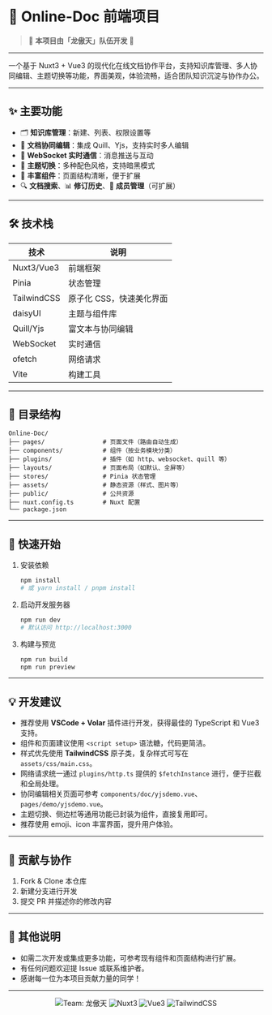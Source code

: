 # 🚀 Online-Doc 前端项目

> 🌟 **本项目由「龙傲天」队伍开发** 🌟

---

一个基于 Nuxt3 + Vue3 的现代化在线文档协作平台，支持知识库管理、多人协同编辑、主题切换等功能，界面美观，体验流畅，适合团队知识沉淀与协作办公。

---

## ✨ 主要功能

- 🗂️ **知识库管理**：新建、列表、权限设置等
- 📝 **文档协同编辑**：集成 Quill、Yjs，支持实时多人编辑
- 💬 **WebSocket 实时通信**：消息推送与互动
- 🌈 **主题切换**：多种配色风格，支持暗黑模式
- 🧩 **丰富组件**：页面结构清晰，便于扩展
- 🔍 **文档搜索**、📊 **修订历史**、👥 **成员管理**（可扩展）

---

## 🛠️ 技术栈

| 技术         | 说明                       |
| ------------ | -------------------------- |
| Nuxt3/Vue3   | 前端框架                   |
| Pinia        | 状态管理                   |
| TailwindCSS  | 原子化 CSS，快速美化界面   |
| daisyUI      | 主题与组件库               |
| Quill/Yjs    | 富文本与协同编辑           |
| WebSocket    | 实时通信                   |
| ofetch       | 网络请求                   |
| Vite         | 构建工具                   |

---

## 📁 目录结构

```
Online-Doc/
├── pages/                # 页面文件（路由自动生成）
├── components/           # 组件（按业务模块分类）
├── plugins/              # 插件（如 http、websocket、quill 等）
├── layouts/              # 页面布局（如默认、全屏等）
├── stores/               # Pinia 状态管理
├── assets/               # 静态资源（样式、图片等）
├── public/               # 公共资源
├── nuxt.config.ts        # Nuxt 配置
└── package.json
```

---

## 🚦 快速开始

1. 安装依赖

   ```bash
   npm install
   # 或 yarn install / pnpm install
   ```

2. 启动开发服务器

   ```bash
   npm run dev
   # 默认访问 http://localhost:3000
   ```

3. 构建与预览

   ```bash
   npm run build
   npm run preview
   ```

---

## 💡 开发建议

- 推荐使用 **VSCode + Volar** 插件进行开发，获得最佳的 TypeScript 和 Vue3 支持。
- 组件和页面建议使用 `<script setup>` 语法糖，代码更简洁。
- 样式优先使用 **TailwindCSS** 原子类，复杂样式可写在 `assets/css/main.css`。
- 网络请求统一通过 `plugins/http.ts` 提供的 `$fetchInstance` 进行，便于拦截和全局处理。
- 协同编辑相关页面可参考 `components/doc/yjsdemo.vue`、`pages/demo/yjsdemo.vue`。
- 主题切换、侧边栏等通用功能已封装为组件，直接复用即可。
- 推荐使用 emoji、icon 丰富界面，提升用户体验。

---

## 🤝 贡献与协作

1. Fork & Clone 本仓库
2. 新建分支进行开发
3. 提交 PR 并描述你的修改内容

---

## 📢 其他说明

- 如需二次开发或集成更多功能，可参考现有组件和页面结构进行扩展。
- 有任何问题欢迎提 Issue 或联系维护者。
- 感谢每一位为本项目贡献力量的同学！

---

<p align="center">
  <img src="https://img.shields.io/badge/Team-龙傲天-blueviolet?style=for-the-badge" alt="Team: 龙傲天" />
  <img src="https://img.shields.io/badge/Nuxt-3.x-brightgreen?style=for-the-badge&logo=nuxt.js" alt="Nuxt3" />
  <img src="https://img.shields.io/badge/Vue-3.x-42b883?style=for-the-badge&logo=vue.js" alt="Vue3" />
  <img src="https://img.shields.io/badge/TailwindCSS-3.x-38bdf8?style=for-the-badge&logo=tailwindcss" alt="TailwindCSS" />
</p>
